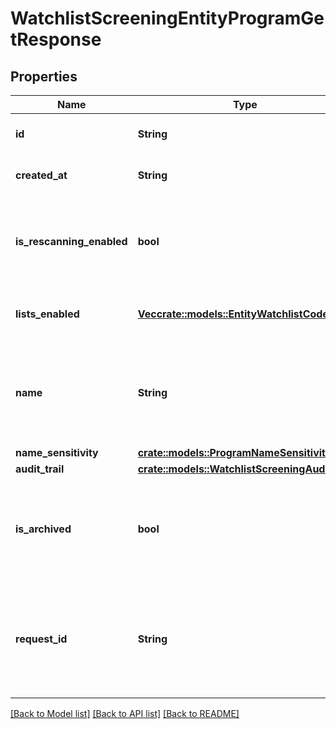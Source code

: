 # WatchlistScreeningEntityProgramGetResponse

## Properties

Name | Type | Description | Notes
------------ | ------------- | ------------- | -------------
**id** | **String** | ID of the associated entity program. | 
**created_at** | **String** | An ISO8601 formatted timestamp. | 
**is_rescanning_enabled** | **bool** | Indicator specifying whether the program is enabled and will perform daily rescans. | 
**lists_enabled** | [**Vec<crate::models::EntityWatchlistCode>**](EntityWatchlistCode.md) | Watchlists enabled for the associated program | 
**name** | **String** | A name for the entity program to define its purpose. For example, \"High Risk Organizations\" or \"Applicants\". | 
**name_sensitivity** | [**crate::models::ProgramNameSensitivity**](ProgramNameSensitivity.md) |  | 
**audit_trail** | [**crate::models::WatchlistScreeningAuditTrail**](WatchlistScreeningAuditTrail.md) |  | 
**is_archived** | **bool** | Archived programs are read-only and cannot screen new customers nor participate in ongoing monitoring. | 
**request_id** | **String** | A unique identifier for the request, which can be used for troubleshooting. This identifier, like all Plaid identifiers, is case sensitive. | 

[[Back to Model list]](../README.md#documentation-for-models) [[Back to API list]](../README.md#documentation-for-api-endpoints) [[Back to README]](../README.md)


